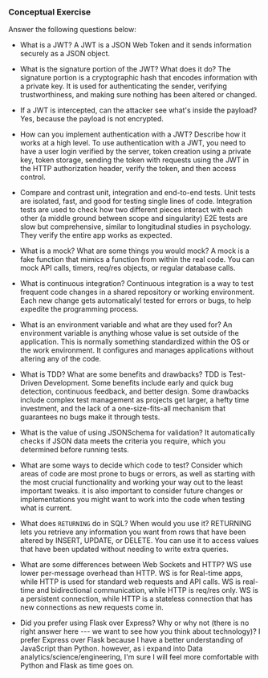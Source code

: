 ### Conceptual Exercise

Answer the following questions below:

- What is a JWT?
A JWT is a JSON Web Token and it sends information securely as a JSON object.

- What is the signature portion of the JWT?  What does it do?
The signature portion is a cryptographic hash that encodes information with a private key. It is used for authenticating the sender, verifying trustworthiness, and making sure nothing has been altered or changed.

- If a JWT is intercepted, can the attacker see what's inside the payload?
Yes, because the payload is not encrypted.

- How can you implement authentication with a JWT?  Describe how it works at a high level.
To use authentication with a JWT, you need to have a user login verified by the server, token creation using a private key, token storage, sending the token with requests using the JWT in the HTTP authorization header, verify the token, and then access control.

- Compare and contrast unit, integration and end-to-end tests.
Unit tests are isolated, fast, and good for testing single lines of code.
Integration tests are used to check how two different pieces interact with each other (a middle ground between scope and singularity)
E2E tests are slow but comprehensive, similar to longitudinal studies in psychology. They verify the entire app works as expected.

- What is a mock? What are some things you would mock?
A mock is a fake function that mimics a function from within the real code. You can mock API calls, timers, req/res objects, or regular database calls.

- What is continuous integration?
Continuous integration is a way to test frequent code changes in a shared repository or working environment. Each new change gets automaticalyl tested for errors or bugs, to help expedite the programming process.

- What is an environment variable and what are they used for?
An environment variable is anything whose value is set outside of the application. This is normally something standardized within the OS or the work environment. It configures and manages applications without altering any of the code.

- What is TDD? What are some benefits and drawbacks?
TDD is Test-Driven Development. Some benefits include early and quick bug detection, continuous feedback, and better design. Some drawbacks include complex test management as projects get larger, a hefty time investment, and the lack of a one-size-fits-all mechanism that guarantees no bugs make it through tests.

- What is the value of using JSONSchema for validation?
It automatically checks if JSON data meets the criteria you require, which you determined before running tests.

- What are some ways to decide which code to test?
Consider which areas of code are most prone to bugs or errors, as well as starting with the most crucial functionality and working your way out to the least important tweaks. it is also important to consider future changes or implementations you might want to work into the code when testing what is current.

- What does `RETURNING` do in SQL? When would you use it?
RETURNING lets you retrieve any information you want from rows that have been altered by INSERT, UPDATE, or DELETE. You can use it to access values that have been updated without needing to write extra queries.

- What are some differences between Web Sockets and HTTP?
WS use lower per-message overhead than HTTP. WS is for Real-time apps, while HTTP is used for standard web requests and API calls. WS is real-time and bidirectional communication, while HTTP is req/res only. WS is a persistent connection, while HTTP is a stateless connection that has new connections as new requests come in.

- Did you prefer using Flask over Express? Why or why not (there is no right
  answer here --- we want to see how you think about technology)?
I prefer Express over Flask because I have a better understanding of JavaScript than Python. however, as i expand into Data analytics/science/engineering, I'm sure I will feel more comfortable with Python and Flask as time goes on.